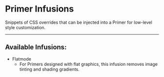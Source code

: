 # Primer Infusions

Snippets of CSS overrides that can be injected into a Primer for low-level style customization.

---

## Available Infusions:

- Flatmode
	- For Primers designed with flat graphics, this infusion removes image tinting and shading gradients.